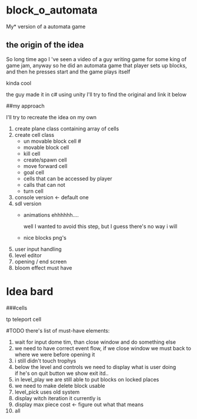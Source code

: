 # block_o_automata
My* version of a automata game 

## the origin of the idea
So long time ago I 've seen a video of a guy writing game for some king of game jam,
anyway so he did an automata game that player sets up blocks, and then he presses start and the game plays itself

kinda cool 

the guy made it in c# using unity
I'll try to find the original and link it below

##my approach

I'll try to recreate the idea  on my own

<ol>
<li> create plane class containing array of cells
<li> create cell class

- un movable block cell    #
- movable block cell 
- kill cell 
- create/spawn cell 
- move forward cell 
- goal cell 
- cells that can be accessed by player 
- calls that can not 
- turn cell 


<li>console version <- default one  
<li>sdl version 

- animations ehhhhhh....

    well I wanted to avoid this step, but I guess there's no way i will 
- nice blocks png's 
<li> user input handling 
<li> level editor 
<li>opening / end screen

<li> bloom effect must have 
</ol>




# Idea bard
###cells

tp teleport cell

#TODO
there's list of must-have elements:
<ol>
<li> wait for input dome tim, than close window and do something else
<li> we need to have correct event flow, if we close window we must back to where we were before opening it
<li> i still didn't touch trophys  
<li> below the level and controls we need to display what is user doing<br>
if he's on quit button we show exit itd..
<li> in level_play we are still able to put blocks on locked places
<li> we need to make delete block usable
<li> level_pick uses old system 
<li> display witch iteration it currently is
<li> display max piece cost <- figure out what that means
<li> all
</ol>

